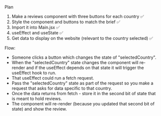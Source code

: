 Plan

1. Make a reviews component with three buttons for each country ✅
2. Style the component and buttons to match the brief ✅
3. Import it into Main.jsx ✅
4. useEffect and useState ✅
5. Get data to display on the website (relevant to the country selected) ✅


Flow:
- Someone clicks a button which changes the state of "selectedCountry".
- When the "selectedCountry" state changes the component will re-render and if the  useEffect depends on that state it will trigger the useEffect hook to run.
- That useEffect could run a fetch request.
- Pass the "selectedCountry" state as part of the request so you make a request that asks for data specific to that country.
- Once the data returns from fetch - store it in the second bit of state that is meant to hold reviews.
- The component will re-render (because you updated that second bit of state) and show the review.
